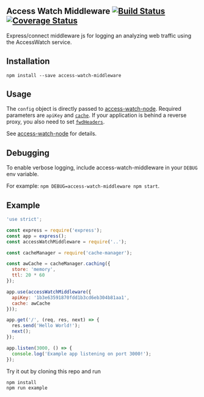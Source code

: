 Access Watch Middleware [![Build Status](https://travis-ci.org/access-watch/access-watch-middleware.svg?branch=master)](https://travis-ci.org/access-watch/access-watch-middleware) [![Coverage Status](https://coveralls.io/repos/github/access-watch/access-watch-middleware/badge.svg?branch=master&flushcache)](https://coveralls.io/github/access-watch/access-watch-middleware?branch=master)
-----

Express/connect middleware js for logging an analyzing web traffic using the AccessWatch service.

## Installation ##

```
npm install --save access-watch-middleware 
```

## Usage ##

The `config` object is directly passed to
[access-watch-node](/access-watch/access-watch-node). Required parameters are `apiKey` and
[`cache`](/access-watch/access-watch-node/blob/master/api.md#AccessWatch.Cache).
If your application is behind a reverse proxy, you also need to set
[`fwdHeaders`](/access-watch-node/blob/master/api.md#accesswatchfwdheaders--accesswatchforwardheaders).

See [access-watch-node](https://github.com/access-watch/access-watch-node) for details.

## Debugging ##

To enable verbose logging, include access-watch-middleware in your `DEBUG` env
variable. 

For example: `npm DEBUG=access-watch-middleware npm start`.

## Example ##

```js
'use strict';

const express = require('express');
const app = express();
const accessWatchMiddleware = require('..');

const cacheManager = require('cache-manager');

const awCache = cacheManager.caching({
  store: 'memory',
  ttl: 20 * 60
});

app.use(accessWatchMiddleware({
  apiKey: '1b3e63591870fdd1b3cd6eb304b81aa1',
  cache: awCache
}));

app.get('/', (req, res, next) => {
  res.send('Hello World!');
  next();
});

app.listen(3000, () => {
  console.log('Example app listening on port 3000!');
});
```

Try it out by cloning this repo and run

```
npm install
npm run example
```

